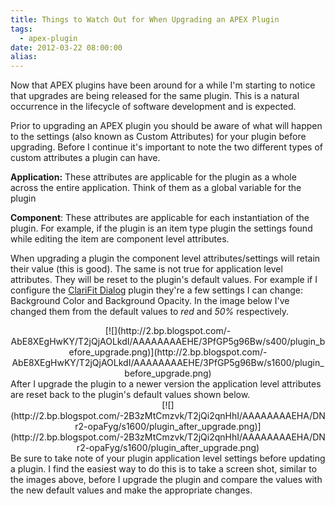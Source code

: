 ```yaml
---
title: Things to Watch Out for When Upgrading an APEX Plugin
tags:
  - apex-plugin
date: 2012-03-22 08:00:00
alias:
---
```


Now that APEX plugins have been around for a while I'm starting to notice that upgrades are being released for the same plugin. This is a natural occurrence in the lifecycle of software development and is expected.

Prior to upgrading an APEX plugin you should be aware of what will happen to the settings (also known as Custom Attributes) for your plugin before upgrading. Before I continue it's important to note the two different types of custom attributes a plugin can have.

**Application:** These attributes are applicable for the plugin as a whole across the entire application. Think of them as a global variable for the plugin

**Component**: These attributes are applicable for each instantiation of the plugin. For example, if the plugin is an item type plugin the settings found while editing the item are component level attributes.

When upgrading a plugin the component level attributes/settings will retain their value (this is good). The same is not true for application level attributes. They will be reset to the plugin's default values. For example if I configure the [ClariFit Dialog](http://apex.oracle.com/pls/apex/f?p=45587:800:0::NO) plugin they're a few settings I can change: Background Color and Background Opacity. In the image below I've changed them from the default values to _red_ and _50%_ respectively.

<div class="separator" style="clear: both; text-align: center;">[![](http://2.bp.blogspot.com/-AbE8XEgHwKY/T2jQjAOLkdI/AAAAAAAAEHE/3PfGP5g96Bw/s400/plugin_before_upgrade.png)](http://2.bp.blogspot.com/-AbE8XEgHwKY/T2jQjAOLkdI/AAAAAAAAEHE/3PfGP5g96Bw/s1600/plugin_before_upgrade.png)</div>
After I upgrade the plugin to a newer version the application level attributes are reset back to the plugin's default values shown below.

<div class="separator" style="clear: both; text-align: center;">[![](http://2.bp.blogspot.com/-2B3zMtCmzvk/T2jQi2qnHhI/AAAAAAAAEHA/DNr2-opaFyg/s1600/plugin_after_upgrade.png)](http://2.bp.blogspot.com/-2B3zMtCmzvk/T2jQi2qnHhI/AAAAAAAAEHA/DNr2-opaFyg/s1600/plugin_after_upgrade.png)</div>
Be sure to take note of your plugin application level settings before updating a plugin. I find the easiest way to do this is to take a screen shot, similar to the images above, before I upgrade the plugin and compare the values with the new default values and make the appropriate changes.
